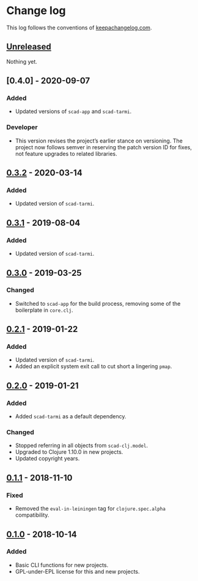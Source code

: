 # Change log
This log follows the conventions of
[keepachangelog.com](http://keepachangelog.com/).

## [Unreleased]
Nothing yet.

## [0.4.0] - 2020-09-07
### Added
- Updated versions of `scad-app` and `scad-tarmi`.

### Developer
- This version revises the project’s earlier stance on versioning. The project
  now follows semver in reserving the patch version ID for fixes, not feature
  upgrades to related libraries.

## [0.3.2] - 2020-03-14
### Added
- Updated version of `scad-tarmi`.

## [0.3.1] - 2019-08-04
### Added
- Updated version of `scad-tarmi`.

## [0.3.0] - 2019-03-25
### Changed
- Switched to `scad-app` for the build process, removing some of the
  boilerplate in `core.clj`.

## [0.2.1] - 2019-01-22
### Added
- Updated version of `scad-tarmi`.
- Added an explicit system exit call to cut short a lingering `pmap`.

## [0.2.0] - 2019-01-21
### Added
- Added `scad-tarmi` as a default dependency.

### Changed
- Stopped referring in all objects from `scad-clj.model`.
- Upgraded to Clojure 1.10.0 in new projects.
- Updated copyright years.

## [0.1.1] - 2018-11-10
### Fixed
- Removed the `eval-in-leiningen` tag for `clojure.spec.alpha` compatibility.

## [0.1.0] - 2018-10-14
### Added
- Basic CLI functions for new projects.
- GPL-under-EPL license for this and new projects.

[Unreleased]: https://github.com/veikman/cad-template/compare/v0.4.0...HEAD
[0.3.2]: https://github.com/veikman/cad-template/compare/v0.3.2...v0.4.0
[0.3.2]: https://github.com/veikman/cad-template/compare/v0.3.1...v0.3.2
[0.3.1]: https://github.com/veikman/cad-template/compare/v0.3.0...v0.3.1
[0.3.0]: https://github.com/veikman/cad-template/compare/v0.2.1...v0.3.0
[0.2.1]: https://github.com/veikman/cad-template/compare/v0.2.0...v0.2.1
[0.2.0]: https://github.com/veikman/cad-template/compare/v0.1.1...v0.2.0
[0.1.1]: https://github.com/veikman/cad-template/compare/v0.1.0...v0.1.1
[0.1.0]: https://github.com/veikman/cad-template/compare/55db80f...v0.1.0
